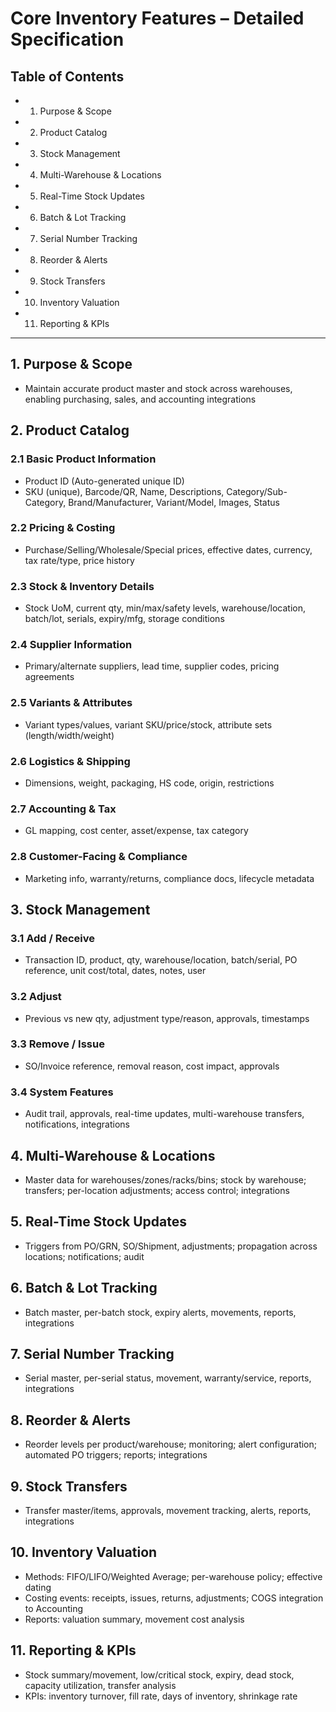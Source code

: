 # Core Inventory Features – Detailed Specification

## Table of Contents
- 1. Purpose & Scope
- 2. Product Catalog
- 3. Stock Management
- 4. Multi-Warehouse & Locations
- 5. Real-Time Stock Updates
- 6. Batch & Lot Tracking
- 7. Serial Number Tracking
- 8. Reorder & Alerts
- 9. Stock Transfers
- 10. Inventory Valuation
- 11. Reporting & KPIs

---

## 1. Purpose & Scope
- Maintain accurate product master and stock across warehouses, enabling purchasing, sales, and accounting integrations

## 2. Product Catalog
### 2.1 Basic Product Information
- Product ID (Auto-generated unique ID)
- SKU (unique), Barcode/QR, Name, Descriptions, Category/Sub-Category, Brand/Manufacturer, Variant/Model, Images, Status
### 2.2 Pricing & Costing
- Purchase/Selling/Wholesale/Special prices, effective dates, currency, tax rate/type, price history
### 2.3 Stock & Inventory Details
- Stock UoM, current qty, min/max/safety levels, warehouse/location, batch/lot, serials, expiry/mfg, storage conditions
### 2.4 Supplier Information
- Primary/alternate suppliers, lead time, supplier codes, pricing agreements
### 2.5 Variants & Attributes
- Variant types/values, variant SKU/price/stock, attribute sets (length/width/weight)
### 2.6 Logistics & Shipping
- Dimensions, weight, packaging, HS code, origin, restrictions
### 2.7 Accounting & Tax
- GL mapping, cost center, asset/expense, tax category
### 2.8 Customer-Facing & Compliance
- Marketing info, warranty/returns, compliance docs, lifecycle metadata

## 3. Stock Management
### 3.1 Add / Receive
- Transaction ID, product, qty, warehouse/location, batch/serial, PO reference, unit cost/total, dates, notes, user
### 3.2 Adjust
- Previous vs new qty, adjustment type/reason, approvals, timestamps
### 3.3 Remove / Issue
- SO/Invoice reference, removal reason, cost impact, approvals
### 3.4 System Features
- Audit trail, approvals, real-time updates, multi-warehouse transfers, notifications, integrations

## 4. Multi-Warehouse & Locations
- Master data for warehouses/zones/racks/bins; stock by warehouse; transfers; per-location adjustments; access control; integrations

## 5. Real-Time Stock Updates
- Triggers from PO/GRN, SO/Shipment, adjustments; propagation across locations; notifications; audit

## 6. Batch & Lot Tracking
- Batch master, per-batch stock, expiry alerts, movements, reports, integrations

## 7. Serial Number Tracking
- Serial master, per-serial status, movement, warranty/service, reports, integrations

## 8. Reorder & Alerts
- Reorder levels per product/warehouse; monitoring; alert configuration; automated PO triggers; reports; integrations

## 9. Stock Transfers
- Transfer master/items, approvals, movement tracking, alerts, reports, integrations

## 10. Inventory Valuation
- Methods: FIFO/LIFO/Weighted Average; per-warehouse policy; effective dating
- Costing events: receipts, issues, returns, adjustments; COGS integration to Accounting
- Reports: valuation summary, movement cost analysis

## 11. Reporting & KPIs
- Stock summary/movement, low/critical stock, expiry, dead stock, capacity utilization, transfer analysis
- KPIs: inventory turnover, fill rate, days of inventory, shrinkage rate

